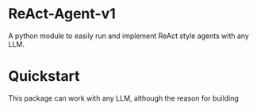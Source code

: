 # ReAct-Agent-v1
A python module to easily run and implement ReAct style agents with any LLM.

# Quickstart

This package can work with any LLM, although the reason for building 
